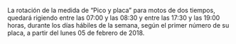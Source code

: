 La rotación de la medida de “Pico y placa” para motos de dos tiempos, quedará rigiendo entre las 07:00 y las 08:30 y entre las 17:30 y las 19:00 horas, durante los días hábiles de la semana, según el primer número de su placa, a partir del lunes 05 de febrero de 2018.
